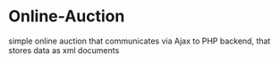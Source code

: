 Online-Auction
==============

simple online auction that communicates via Ajax to PHP backend, that stores data as xml documents

